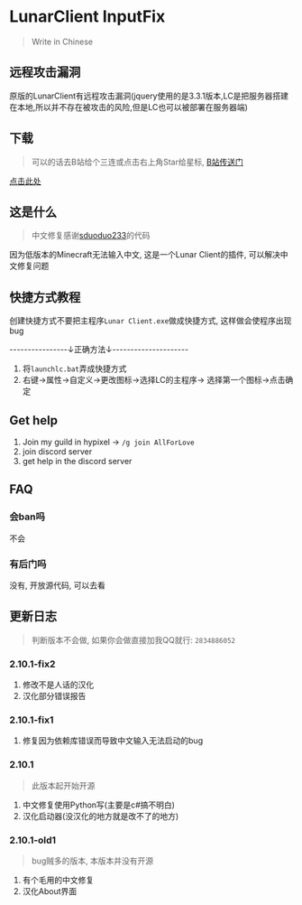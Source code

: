 # LunarClient InputFix

> Write in Chinese

## 远程攻击漏洞

原版的LunarClient有远程攻击漏洞(jquery使用的是3.3.1版本,LC是把服务器搭建在本地,所以并不存在被攻击的风险,但是LC也可以被部署在服务器端)

## 下载

> 可以的话去B站给个三连或点击右上角Star给星标, [B站传送门](https://www.bilibili.com/read/cv17100937)

[点击此处](https://github.com/chenmy1903/LunarClient/releases)

## 这是什么

> 中文修复感谢[sduoduo233](https://github.com/sduoduo233/LunarInputFix)的代码

因为低版本的Minecraft无法输入中文, 这是一个Lunar Client的插件, 可以解决中文修复问题

## 快捷方式教程

创建快捷方式不要把主程序`Lunar Client.exe`做成快捷方式, 这样做会使程序出现bug

----------------↓正确方法↓---------------------

1. 将`launchlc.bat`弄成快捷方式
2. 右键->属性->自定义->更改图标->选择LC的主程序-> 选择第一个图标->点击确定

## Get help

1. Join my guild in hypixel -> `/g join AllForLove`
2. join discord server
3. get help in the discord server

## FAQ

### 会ban吗

不会

### 有后门吗

没有, 开放源代码, 可以去看

## 更新日志

> 判断版本不会做, 如果你会做直接加我QQ就行: `2834886052`

### 2.10.1-fix2

1. 修改不是人话的汉化
2. 汉化部分错误报告

### 2.10.1-fix1

1. 修复因为依赖库错误而导致中文输入无法启动的bug

### 2.10.1

> 此版本起开始开源

1. 中文修复使用Python写(主要是c#搞不明白)
2. 汉化启动器(没汉化的地方就是改不了的地方)

### 2.10.1-old1

> bug贼多的版本, 本版本并没有开源

1. 有个毛用的中文修复
2. 汉化About界面
